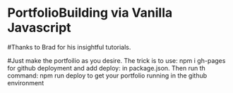# PortfolioBuilding via Vanilla Javascript

#Thanks to Brad for his insightful tutorials.

#Just make the portfoilio as you desire. The trick is to use: npm i gh-pages for github deployment and add deploy: in package.json. Then run th command: npm run deploy to get your portfolio running in the github environment
